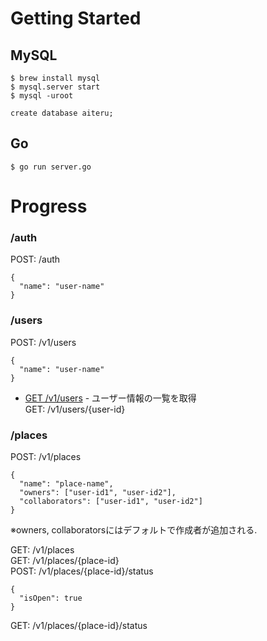 # Getting Started
## MySQL
```
$ brew install mysql
$ mysql.server start
$ mysql -uroot

create database aiteru;
```

## Go
```
$ go run server.go
```

# Progress

### /auth
POST: /auth
```
{
  "name": "user-name"
}
```
### /users
POST: /v1/users
```
{
  "name": "user-name"
}
```
* [GET /v1/users](docs/v1/users_get.md) - ユーザー情報の一覧を取得  
GET: /v1/users/{user-id}  
### /places
POST: /v1/places
```
{
  "name": "place-name",
  "owners": ["user-id1", "user-id2"],
  "collaborators": ["user-id1", "user-id2"]
}
```
※owners, collaboratorsにはデフォルトで作成者が追加される.

GET: /v1/places  
GET: /v1/places/{place-id}  
POST: /v1/places/{place-id}/status
```
{
  "isOpen": true
}
```
GET: /v1/places/{place-id}/status  